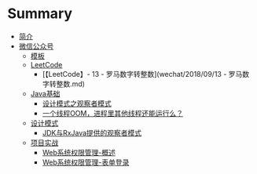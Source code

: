 # Summary

* [简介](README.md)
* [微信公众号]()
	* [模板](wechat/others/微信公众号模板.md)
	* [LeetCode]()
		* [【LeetCode】- 13 - 罗马数字转整数](wechat/2018/09/13 - 罗马数字转整数.md)
	* [Java基础]()
		* [设计模式之观察者模式](wechat/2018/09/设计模式之观察者模式.md)
		* [一个线程OOM，进程里其他线程还能运行么？](wechat/2018/09/一个线程OOM，进程里其他线程还能运行么？.md)
	* [设计模式]()
		* [JDK与RxJava提供的观察者模式](wechat/2018/09/JDK与RxJava提供的观察者模式.md)
	* [项目实战]()
		* [Web系统权限管理-概述](wechat/2018/09/Web系统权限管理-概述.md)
		* [Web系统权限管理-表单登录](wechat/2018/09/Web系统权限管理-表单登录.md)
			

